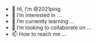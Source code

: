 - 👋 Hi, I’m @2021ping
- 👀 I’m interested in ...
- 🌱 I’m currently learning ...
- 💞️ I’m looking to collaborate on ...
- 📫 How to reach me ...

<!---
2021ping/2021ping is a ✨ special ✨ repository because its `README.md` (this file) appears on your GitHub profile.
You can click the Preview link to take a look at your changes.
--->
